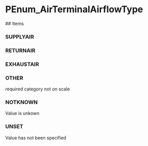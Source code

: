 # PEnum_AirTerminalAirflowType

<!-- end of definition -->## Items

### SUPPLYAIR


### RETURNAIR


### EXHAUSTAIR


### OTHER
required category not on scale

### NOTKNOWN
Value is unkown

### UNSET
Value has not been specified
